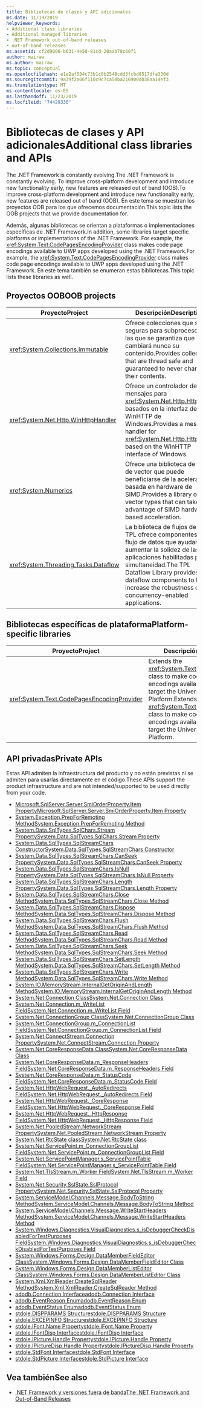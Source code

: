 ```yaml
---
title: Bibliotecas de clases y API adicionales
ms.date: 11/19/2019
helpviewer_keywords:
- Additional class libraries
- Additional managed libraries
- .NET Framework out-of-band releases
- out-of-band releases
ms.assetid: cf2d9006-b631-4e5d-81cd-20aab78c60f1
author: mairaw
ms.author: mairaw
ms.topic: conceptual
ms.openlocfilehash: e1e2af584c73b1c0b2548cdd3fcbd8517dfa330d
ms.sourcegitcommit: 9a39f2a06f110c9c7ca54ba216900d038aa14ef3
ms.translationtype: MT
ms.contentlocale: es-ES
ms.lasthandoff: 11/23/2019
ms.locfileid: "74429336"
---
```

# <a name="additional-class-libraries-and-apis"></a><span data-ttu-id="cb529-102">Bibliotecas de clases y API adicionales</span><span class="sxs-lookup"><span data-stu-id="cb529-102">Additional class libraries and APIs</span></span>

<span data-ttu-id="cb529-103">The .NET Framework is constantly evolving.</span><span class="sxs-lookup"><span data-stu-id="cb529-103">The .NET Framework is constantly evolving.</span></span> <span data-ttu-id="cb529-104">To improve cross-platform development and introduce new functionality early, new features are released out of band (OOB).</span><span class="sxs-lookup"><span data-stu-id="cb529-104">To improve cross-platform development and introduce new functionality early, new features are released out of band (OOB).</span></span> <span data-ttu-id="cb529-105">En este tema se muestran los proyectos OOB para los que ofrecemos documentación.</span><span class="sxs-lookup"><span data-stu-id="cb529-105">This topic lists the OOB projects that we provide documentation for.</span></span>  
  
<span data-ttu-id="cb529-106">Además, algunas bibliotecas se orientan a plataformas o implementaciones específicas de .NET Framework.</span><span class="sxs-lookup"><span data-stu-id="cb529-106">In addition, some libraries target specific platforms or implementations of the .NET Framework.</span></span> <span data-ttu-id="cb529-107">For example, the <xref:System.Text.CodePagesEncodingProvider> class makes code page encodings available to UWP apps developed using the .NET Framework.</span><span class="sxs-lookup"><span data-stu-id="cb529-107">For example, the <xref:System.Text.CodePagesEncodingProvider> class makes code page encodings available to UWP apps developed using the .NET Framework.</span></span> <span data-ttu-id="cb529-108">En este tema también se enumeran estas bibliotecas.</span><span class="sxs-lookup"><span data-stu-id="cb529-108">This topic lists these libraries as well.</span></span>  
  
## <a name="oob-projects"></a><span data-ttu-id="cb529-109">Proyectos OOB</span><span class="sxs-lookup"><span data-stu-id="cb529-109">OOB projects</span></span>
  
| <span data-ttu-id="cb529-110">Proyecto</span><span class="sxs-lookup"><span data-stu-id="cb529-110">Project</span></span> | <span data-ttu-id="cb529-111">Descripción</span><span class="sxs-lookup"><span data-stu-id="cb529-111">Description</span></span> |  
| ------- | ----------- |  
| <xref:System.Collections.Immutable> | <span data-ttu-id="cb529-112">Ofrece colecciones que son seguras para subprocesos en las que se garantiza que no cambiará nunca su contenido.</span><span class="sxs-lookup"><span data-stu-id="cb529-112">Provides collections that are thread safe and guaranteed to never change their contents.</span></span> |
| <xref:System.Net.Http.WinHttpHandler> | <span data-ttu-id="cb529-113">Ofrece un controlador de mensajes para <xref:System.Net.Http.HttpClient> basados en la interfaz de WinHTTP de Windows.</span><span class="sxs-lookup"><span data-stu-id="cb529-113">Provides a message handler for <xref:System.Net.Http.HttpClient> based on the WinHTTP interface of Windows.</span></span> |
| <xref:System.Numerics> | <span data-ttu-id="cb529-114">Ofrece una biblioteca de tipos de vector que puede beneficiarse de la aceleración basada en hardware de SIMD.</span><span class="sxs-lookup"><span data-stu-id="cb529-114">Provides a library of vector types that can take advantage of SIMD hardware-based acceleration.</span></span>| 
| <xref:System.Threading.Tasks.Dataflow> | <span data-ttu-id="cb529-115">La biblioteca de flujos de datos TPL ofrece componentes de flujo de datos que ayudan a aumentar la solidez de las aplicaciones habilitadas para simultaneidad.</span><span class="sxs-lookup"><span data-stu-id="cb529-115">The TPL Dataflow Library provides dataflow components to help increase the robustness of concurrency-enabled applications.</span></span> |  

## <a name="platform-specific-libraries"></a><span data-ttu-id="cb529-116">Bibliotecas específicas de plataforma</span><span class="sxs-lookup"><span data-stu-id="cb529-116">Platform-specific libraries</span></span>
  
| <span data-ttu-id="cb529-117">Proyecto</span><span class="sxs-lookup"><span data-stu-id="cb529-117">Project</span></span> | <span data-ttu-id="cb529-118">Descripción</span><span class="sxs-lookup"><span data-stu-id="cb529-118">Description</span></span> |  
| ------- | ----------- |  
| <xref:System.Text.CodePagesEncodingProvider> | <span data-ttu-id="cb529-119">Extends the <xref:System.Text.EncodingProvider> class to make code page encodings available to apps that target the Universal Windows Platform.</span><span class="sxs-lookup"><span data-stu-id="cb529-119">Extends the <xref:System.Text.EncodingProvider> class to make code page encodings available to apps that target the Universal Windows Platform.</span></span> |  
  
## <a name="private-apis"></a><span data-ttu-id="cb529-120">API privadas</span><span class="sxs-lookup"><span data-stu-id="cb529-120">Private APIs</span></span>  

<span data-ttu-id="cb529-121">Estas API admiten la infraestructura del producto y no están previstas ni se admiten para usarlas directamente en el código.</span><span class="sxs-lookup"><span data-stu-id="cb529-121">These APIs support the product infrastructure and are not intended/supported to be used directly from your code.</span></span>  
  
* [<span data-ttu-id="cb529-122">Microsoft.SqlServer.Server.SmiOrderProperty.Item Property</span><span class="sxs-lookup"><span data-stu-id="cb529-122">Microsoft.SqlServer.Server.SmiOrderProperty.Item Property</span></span>](microsoft.sqlserver.server.smiorderproperty.item.md)
* [<span data-ttu-id="cb529-123">System.Exception.PrepForRemoting Method</span><span class="sxs-lookup"><span data-stu-id="cb529-123">System.Exception.PrepForRemoting Method</span></span>](system.exception.prepforremoting.md)
* [<span data-ttu-id="cb529-124">System.Data.SqlTypes.SqlChars.Stream Property</span><span class="sxs-lookup"><span data-stu-id="cb529-124">System.Data.SqlTypes.SqlChars.Stream Property</span></span>](system.data.sqltypes.sqlchars.stream.md)
* [<span data-ttu-id="cb529-125">System.Data.SqlTypes.SqlStreamChars Constructor</span><span class="sxs-lookup"><span data-stu-id="cb529-125">System.Data.SqlTypes.SqlStreamChars Constructor</span></span>](system.data.sqltypes.sqlstreamchars.-ctor.md)
* [<span data-ttu-id="cb529-126">System.Data.SqlTypes.SqlStreamChars.CanSeek Property</span><span class="sxs-lookup"><span data-stu-id="cb529-126">System.Data.SqlTypes.SqlStreamChars.CanSeek Property</span></span>](system.data.sqltypes.sqlstreamchars.canseek.md)
* [<span data-ttu-id="cb529-127">System.Data.SqlTypes.SqlStreamChars.IsNull Property</span><span class="sxs-lookup"><span data-stu-id="cb529-127">System.Data.SqlTypes.SqlStreamChars.IsNull Property</span></span>](system.data.sqltypes.sqlstreamchars.isnull.md)
* [<span data-ttu-id="cb529-128">System.Data.SqlTypes.SqlStreamChars.Length Property</span><span class="sxs-lookup"><span data-stu-id="cb529-128">System.Data.SqlTypes.SqlStreamChars.Length Property</span></span>](system.data.sqltypes.sqlstreamchars.length.md)
* [<span data-ttu-id="cb529-129">System.Data.SqlTypes.SqlStreamChars.Close Method</span><span class="sxs-lookup"><span data-stu-id="cb529-129">System.Data.SqlTypes.SqlStreamChars.Close Method</span></span>](system.data.sqltypes.sqlstreamchars.close.md)
* [<span data-ttu-id="cb529-130">System.Data.SqlTypes.SqlStreamChars.Dispose Method</span><span class="sxs-lookup"><span data-stu-id="cb529-130">System.Data.SqlTypes.SqlStreamChars.Dispose Method</span></span>](system.data.sqltypes.sqlstreamchars.dispose.md)
* [<span data-ttu-id="cb529-131">System.Data.SqlTypes.SqlStreamChars.Flush Method</span><span class="sxs-lookup"><span data-stu-id="cb529-131">System.Data.SqlTypes.SqlStreamChars.Flush Method</span></span>](system.data.sqltypes.sqlstreamchars.flush.md)
* [<span data-ttu-id="cb529-132">System.Data.SqlTypes.SqlStreamChars.Read Method</span><span class="sxs-lookup"><span data-stu-id="cb529-132">System.Data.SqlTypes.SqlStreamChars.Read Method</span></span>](system.data.sqltypes.sqlstreamchars.read.md)
* [<span data-ttu-id="cb529-133">System.Data.SqlTypes.SqlStreamChars.Seek Method</span><span class="sxs-lookup"><span data-stu-id="cb529-133">System.Data.SqlTypes.SqlStreamChars.Seek Method</span></span>](system.data.sqltypes.sqlstreamchars.seek.md)
* [<span data-ttu-id="cb529-134">System.Data.SqlTypes.SqlStreamChars.SetLength Method</span><span class="sxs-lookup"><span data-stu-id="cb529-134">System.Data.SqlTypes.SqlStreamChars.SetLength Method</span></span>](system.data.sqltypes.sqlstreamchars.setlength.md)
* [<span data-ttu-id="cb529-135">System.Data.SqlTypes.SqlStreamChars.Write Method</span><span class="sxs-lookup"><span data-stu-id="cb529-135">System.Data.SqlTypes.SqlStreamChars.Write Method</span></span>](system.data.sqltypes.sqlstreamchars.write.md)
* [<span data-ttu-id="cb529-136">System.IO.MemoryStream.InternalGetOriginAndLength Method</span><span class="sxs-lookup"><span data-stu-id="cb529-136">System.IO.MemoryStream.InternalGetOriginAndLength Method</span></span>](system.io.memorystream.internalgetoriginandlength.md)
* [<span data-ttu-id="cb529-137">System.Net.Connection Class</span><span class="sxs-lookup"><span data-stu-id="cb529-137">System.Net.Connection Class</span></span>](connection.md)
* [<span data-ttu-id="cb529-138">System.Net.Connection.m\_WriteList Field</span><span class="sxs-lookup"><span data-stu-id="cb529-138">System.Net.Connection.m\_WriteList Field</span></span>](m_writelist.md)
* [<span data-ttu-id="cb529-139">System.Net.ConnectionGroup Class</span><span class="sxs-lookup"><span data-stu-id="cb529-139">System.Net.ConnectionGroup Class</span></span>](connectiongroup.md)
* [<span data-ttu-id="cb529-140">System.Net.ConnectionGroup.m\_ConnectionList Field</span><span class="sxs-lookup"><span data-stu-id="cb529-140">System.Net.ConnectionGroup.m\_ConnectionList Field</span></span>](m_connectionlist.md)
* [<span data-ttu-id="cb529-141">System.Net.ConnectStream.Connection Property</span><span class="sxs-lookup"><span data-stu-id="cb529-141">System.Net.ConnectStream.Connection Property</span></span>](system.net.connectstream.connection.md)
* [<span data-ttu-id="cb529-142">System.Net.CoreResponseData Class</span><span class="sxs-lookup"><span data-stu-id="cb529-142">System.Net.CoreResponseData Class</span></span>](coreresponsedata.md)
* [<span data-ttu-id="cb529-143">System.Net.CoreResponseData.m\_ResponseHeaders Field</span><span class="sxs-lookup"><span data-stu-id="cb529-143">System.Net.CoreResponseData.m\_ResponseHeaders Field</span></span>](coreresponsedata_m_responseheaders.md)
* [<span data-ttu-id="cb529-144">System.Net.CoreResponseData.m\_StatusCode Field</span><span class="sxs-lookup"><span data-stu-id="cb529-144">System.Net.CoreResponseData.m\_StatusCode Field</span></span>](coreresponsedata_m_statuscode.md)
* [<span data-ttu-id="cb529-145">System.Net.HttpWebRequest.\_AutoRedirects Field</span><span class="sxs-lookup"><span data-stu-id="cb529-145">System.Net.HttpWebRequest.\_AutoRedirects Field</span></span>](_autoredirects.md)
* [<span data-ttu-id="cb529-146">System.Net.HttpWebRequest.\_CoreResponse Field</span><span class="sxs-lookup"><span data-stu-id="cb529-146">System.Net.HttpWebRequest.\_CoreResponse Field</span></span>](httpwebrequest__coreresponse.md)
* [<span data-ttu-id="cb529-147">System.Net.HttpWebRequest.\_HttpResponse Field</span><span class="sxs-lookup"><span data-stu-id="cb529-147">System.Net.HttpWebRequest.\_HttpResponse Field</span></span>](_httpresponse.md)
* [<span data-ttu-id="cb529-148">System.Net.PooledStream.NetworkStream Property</span><span class="sxs-lookup"><span data-stu-id="cb529-148">System.Net.PooledStream.NetworkStream Property</span></span>](system.net.pooledstream.networkstream.md)
* [<span data-ttu-id="cb529-149">System.Net.RtcState class</span><span class="sxs-lookup"><span data-stu-id="cb529-149">System.Net.RtcState class</span></span>](system.net.rtcstate.md)
* [<span data-ttu-id="cb529-150">System.Net.ServicePoint.m\_ConnectionGroupList Field</span><span class="sxs-lookup"><span data-stu-id="cb529-150">System.Net.ServicePoint.m\_ConnectionGroupList Field</span></span>](m_connectiongrouplist.md)
* [<span data-ttu-id="cb529-151">System.Net.ServicePointManager.s\_ServicePointTable Field</span><span class="sxs-lookup"><span data-stu-id="cb529-151">System.Net.ServicePointManager.s\_ServicePointTable Field</span></span>](s_servicepointtable.md)
* [<span data-ttu-id="cb529-152">System.Net.TlsStream.m_Worker Field</span><span class="sxs-lookup"><span data-stu-id="cb529-152">System.Net.TlsStream.m_Worker Field</span></span>](system.net.tlsstream.m_worker.md)
* [<span data-ttu-id="cb529-153">System.Net.Security.SslState.SslProtocol Property</span><span class="sxs-lookup"><span data-stu-id="cb529-153">System.Net.Security.SslState.SslProtocol Property</span></span>](system.net.security.sslstate.sslprotocol.md)
* [<span data-ttu-id="cb529-154">System.ServiceModel.Channels.Message.BodyToString Method</span><span class="sxs-lookup"><span data-stu-id="cb529-154">System.ServiceModel.Channels.Message.BodyToString Method</span></span>](system.servicemodel.channels.message.bodytostring.md)
* [<span data-ttu-id="cb529-155">System.ServiceModel.Channels.Message.WriteStartHeaders Method</span><span class="sxs-lookup"><span data-stu-id="cb529-155">System.ServiceModel.Channels.Message.WriteStartHeaders Method</span></span>](system.servicemodel.channels.message.writestartheaders.md)
* [<span data-ttu-id="cb529-156">System.Windows.Diagnostics.VisualDiagnostics.s\_isDebuggerCheckDisabledForTestPurposes Field</span><span class="sxs-lookup"><span data-stu-id="cb529-156">System.Windows.Diagnostics.VisualDiagnostics.s\_isDebuggerCheckDisabledForTestPurposes Field</span></span>](s-isdebuggercheckdisabledfortestpurposes-field.md)
* [<span data-ttu-id="cb529-157">System.Windows.Forms.Design.DataMemberFieldEditor Class</span><span class="sxs-lookup"><span data-stu-id="cb529-157">System.Windows.Forms.Design.DataMemberFieldEditor Class</span></span>](datamemberfieldeditor-class.md)
* [<span data-ttu-id="cb529-158">System.Windows.Forms.Design.DataMemberListEditor Class</span><span class="sxs-lookup"><span data-stu-id="cb529-158">System.Windows.Forms.Design.DataMemberListEditor Class</span></span>](datamemberlisteditor-class.md)
* [<span data-ttu-id="cb529-159">System.Xml.XmlReader.CreateSqlReader Method</span><span class="sxs-lookup"><span data-stu-id="cb529-159">System.Xml.XmlReader.CreateSqlReader Method</span></span>](system.xml.xmlreader.createsqlreader.md)
* [<span data-ttu-id="cb529-160">adodb.Connection Interface</span><span class="sxs-lookup"><span data-stu-id="cb529-160">adodb.Connection Interface</span></span>](adodb.connection.md)
* [<span data-ttu-id="cb529-161">adodb.EventReason Enum</span><span class="sxs-lookup"><span data-stu-id="cb529-161">adodb.EventReason Enum</span></span>](adodb.eventreasonenum.md)
* [<span data-ttu-id="cb529-162">adodb.EventStatus Enum</span><span class="sxs-lookup"><span data-stu-id="cb529-162">adodb.EventStatus Enum</span></span>](adodb.eventstatusenum.md)
* [<span data-ttu-id="cb529-163">stdole.DISPPARAMS Structure</span><span class="sxs-lookup"><span data-stu-id="cb529-163">stdole.DISPPARAMS Structure</span></span>](stdole.dispparams.md)
* [<span data-ttu-id="cb529-164">stdole.EXCEPINFO Structure</span><span class="sxs-lookup"><span data-stu-id="cb529-164">stdole.EXCEPINFO Structure</span></span>](stdole.excepinfo.md)
* [<span data-ttu-id="cb529-165">stdole.IFont.Name Property</span><span class="sxs-lookup"><span data-stu-id="cb529-165">stdole.IFont.Name Property</span></span>](stdole.ifont.name.md)
* [<span data-ttu-id="cb529-166">stdole.IFontDisp Interface</span><span class="sxs-lookup"><span data-stu-id="cb529-166">stdole.IFontDisp Interface</span></span>](stdole.ifontdisp.md)
* [<span data-ttu-id="cb529-167">stdole.IPicture.Handle Property</span><span class="sxs-lookup"><span data-stu-id="cb529-167">stdole.IPicture.Handle Property</span></span>](stdole.ipicture.handle.md)
* [<span data-ttu-id="cb529-168">stdole.IPictureDisp.Handle Property</span><span class="sxs-lookup"><span data-stu-id="cb529-168">stdole.IPictureDisp.Handle Property</span></span>](stdole.ipicturedisp.handle.md)
* [<span data-ttu-id="cb529-169">stdole.StdFont Interface</span><span class="sxs-lookup"><span data-stu-id="cb529-169">stdole.StdFont Interface</span></span>](stdole.stdfont.md)
* [<span data-ttu-id="cb529-170">stdole.StdPicture Interface</span><span class="sxs-lookup"><span data-stu-id="cb529-170">stdole.StdPicture Interface</span></span>](stdole.stdpicture.md)
  
## <a name="see-also"></a><span data-ttu-id="cb529-171">Vea también</span><span class="sxs-lookup"><span data-stu-id="cb529-171">See also</span></span>

* [<span data-ttu-id="cb529-172">.NET Framework y versiones fuera de banda</span><span class="sxs-lookup"><span data-stu-id="cb529-172">The .NET Framework and Out-of-Band Releases</span></span>](../get-started/the-net-framework-and-out-of-band-releases.md)
